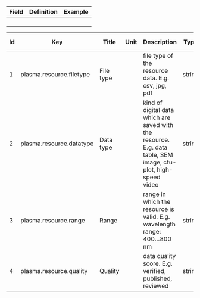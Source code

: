 | Field                    | Definition                                             | Example                                           |
| ------------------------ | ------------------------------------------------------ | ------------------------------------------------- |
|  |                                      |
|  | |
|     |                       |
|   |                      |

|Id		| Key  | Title                     | Unit| Description                    | Type | Occ | Allowed values |
|----	| ---- | ------------------------- | ----| ------------------------------ | ---- | ----| -------------- |
|	1	| plasma.resource.filetype      | 	File type	|		|file type of the resource data. E.g. csv, jpg, pdf |   string     |1 | |
|	2	| plasma.resource.datatype |	Data type	|		| kind of digital data which are saved with the resource. E.g. data table, SEM image, cfu-plot, high-speed video  | string|1 | |
|	3	| plasma.resource.range |	Range	|		| range in which the resource is valid. E.g. wavelength range: 400…800 nm |    string     |1 | |
|	4	| plasma.resource.quality |	Quality	|		| data quality score. E.g. verified, published, reviewed|    string     |1 | |